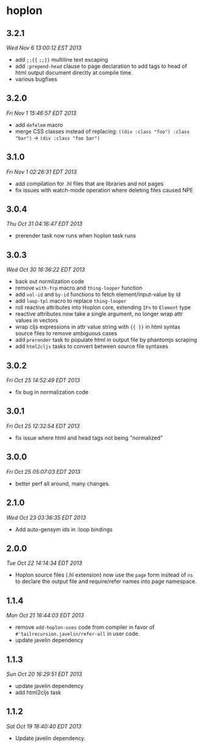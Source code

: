 # hoplon

## 3.2.1

*Wed Nov  6 13:00:12 EST 2013*

* add `;;{{` `;;}}` multiline text escaping
* add `:prepend-head` clause to page declaration to add tags to head of html
  output document directly at compile time.
* various bugfixes

## 3.2.0

*Fri Nov  1 15:46:57 EDT 2013*

* add `defelem` macro
* merge CSS classes instead of replacing: `((div :class "foo") :class "bar")`
  &rarr; `(div :class "foo bar")`

## 3.1.0

*Fri Nov  1 02:26:31 EDT 2013*

* add compilation for .hl files that are libraries and not pages
* fix issues with watch-mode operation where deleting files caused NPE

## 3.0.4

*Thu Oct 31 04:16:47 EDT 2013*

* prerender task now runs when hoplon task runs

## 3.0.3

*Wed Oct 30 16:36:22 EDT 2013*

* back out normlization code
* remove `with-frp` macro and `thing-looper` function
* add `val-id` and `by-id` functions to fetch element/input-value by id
* add `loop-tpl` macro to replace `thing-looper`
* roll reactive attributes into Hoplon core, extending `IFn` to `Element` type
* reactive attributes now take a single argument, no longer wrap attr values
  in vectors
* wrap cljs expressions in attr value string with `{{ }}` in html syntax source
  files to remove ambiguous cases
* add `prerender` task to populate html in output file by phantomjs scraping
* add `html2cljs` tasks to convert between source file syntaxes

## 3.0.2

*Fri Oct 25 14:52:49 EDT 2013*

* fix bug in normalization code

## 3.0.1

*Fri Oct 25 12:32:54 EDT 2013*

* fix issue where html and head tags not being "normalized"

## 3.0.0

*Fri Oct 25 05:07:03 EDT 2013*

* better perf all around, many changes.

## 2.1.0

*Wed Oct 23 03:36:35 EDT 2013*

* Add auto-gensym ids in :loop bindings

## 2.0.0

*Tue Oct 22 14:14:34 EDT 2013*

* Hoplon source files (.hl extension) now use the `page` form instead of `ns`
  to declare the output file and require/refer names into page namespace.

## 1.1.4

*Mon Oct 21 16:44:03 EDT 2013*

* remove `add-hoplon-uses` code from compiler in favor of
  `#'tailrecursion.javelin/refer-all` in user code.
* update javelin dependency

## 1.1.3

*Sun Oct 20 16:29:51 EDT 2013*

* update javelin dependency
* add html2cljs task

## 1.1.2

*Sat Oct 19 18:40:40 EDT 2013*

* Update javelin dependency.
